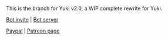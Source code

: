 This is the branch for Yuki v2.0, a WIP complete rewrite for Yuki.

[Bot invite](https://discordapp.com/login?redirect_to=%2Foauth2%2Fauthorize%3Fclient_id%3D338887651677700098%26scope%3Dbot%26permissions%3D271690950) | [Bot server](https://discordapp.com/invite/qA4c4f3)


[Paypal](https://www.paypal.me/veenus2247) | [Patreon page](https://www.patreon.com/veethree)
